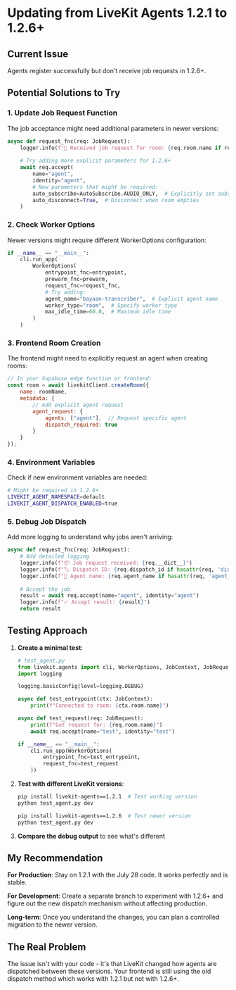 # Updating from LiveKit Agents 1.2.1 to 1.2.6+

## Current Issue
Agents register successfully but don't receive job requests in 1.2.6+.

## Potential Solutions to Try

### 1. Update Job Request Function
The job acceptance might need additional parameters in newer versions:

```python
async def request_fnc(req: JobRequest):
    logger.info(f"🎯 Received job request for room: {req.room.name if req.room else 'unknown'}")
    
    # Try adding more explicit parameters for 1.2.6+
    await req.accept(
        name="agent",
        identity="agent",
        # New parameters that might be required:
        auto_subscribe=AutoSubscribe.AUDIO_ONLY,  # Explicitly set subscription
        auto_disconnect=True,  # Disconnect when room empties
    )
```

### 2. Check Worker Options
Newer versions might require different WorkerOptions configuration:

```python
if __name__ == "__main__":
    cli.run_app(
        WorkerOptions(
            entrypoint_fnc=entrypoint,
            prewarm_fnc=prewarm,
            request_fnc=request_fnc,
            # Try adding:
            agent_name="bayaan-transcriber",  # Explicit agent name
            worker_type="room",  # Specify worker type
            max_idle_time=60.0,  # Maximum idle time
        )
    )
```

### 3. Frontend Room Creation
The frontend might need to explicitly request an agent when creating rooms:

```javascript
// In your Supabase edge function or frontend:
const room = await livekitClient.createRoom({
    name: roomName,
    metadata: {
        // Add explicit agent request
        agent_request: {
            agents: ["agent"],  // Request specific agent
            dispatch_required: true
        }
    }
});
```

### 4. Environment Variables
Check if new environment variables are needed:
```bash
# Might be required in 1.2.6+
LIVEKIT_AGENT_NAMESPACE=default
LIVEKIT_AGENT_DISPATCH_ENABLED=true
```

### 5. Debug Job Dispatch
Add more logging to understand why jobs aren't arriving:

```python
async def request_fnc(req: JobRequest):
    # Add detailed logging
    logger.info(f"📦 Job request received: {req.__dict__}")
    logger.info(f"🏷️ Dispatch ID: {req.dispatch_id if hasattr(req, 'dispatch_id') else 'N/A'}")
    logger.info(f"🎯 Agent name: {req.agent_name if hasattr(req, 'agent_name') else 'N/A'}")
    
    # Accept the job
    result = await req.accept(name="agent", identity="agent")
    logger.info(f"✅ Accept result: {result}")
    return result
```

## Testing Approach

1. **Create a minimal test**:
   ```python
   # test_agent.py
   from livekit.agents import cli, WorkerOptions, JobContext, JobRequest
   import logging
   
   logging.basicConfig(level=logging.DEBUG)
   
   async def test_entrypoint(ctx: JobContext):
       print(f"Connected to room: {ctx.room.name}")
   
   async def test_request(req: JobRequest):
       print(f"Got request for: {req.room.name}")
       await req.accept(name="test", identity="test")
   
   if __name__ == "__main__":
       cli.run_app(WorkerOptions(
           entrypoint_fnc=test_entrypoint,
           request_fnc=test_request
       ))
   ```

2. **Test with different LiveKit versions**:
   ```bash
   pip install livekit-agents==1.2.1  # Test working version
   python test_agent.py dev
   
   pip install livekit-agents==1.2.6  # Test newer version
   python test_agent.py dev
   ```

3. **Compare the debug output** to see what's different

## My Recommendation

**For Production**: Stay on 1.2.1 with the July 28 code. It works perfectly and is stable.

**For Development**: Create a separate branch to experiment with 1.2.6+ and figure out the new dispatch mechanism without affecting production.

**Long-term**: Once you understand the changes, you can plan a controlled migration to the newer version.

## The Real Problem
The issue isn't with your code - it's that LiveKit changed how agents are dispatched between these versions. Your frontend is still using the old dispatch method which works with 1.2.1 but not with 1.2.6+.